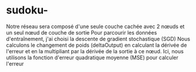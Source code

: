 # sudoku-
Notre réseau sera composé d'une seule couche cachée avec 2 nœuds et un seul nœud de couche de sortie
Pour parcourir les données d'entraînement, j'ai choisi la descente de gradient stochastique (SGD)
Nous calculons le changement de poids (deltaOutput) en calculant la dérivée de l'erreur et en la multipliant par la dérivée de la sortie à ce nœud. Ici, nous utilisons la fonction d'erreur quadratique moyenne (MSE) pour calculer l'erreur
